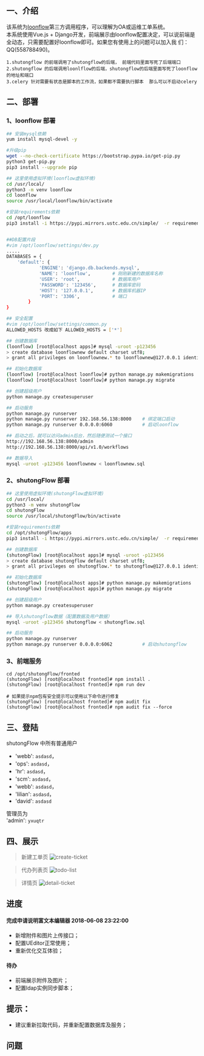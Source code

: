 
## 一、介绍

  该系统为[loonflow](https://github.com/blackholll/loonflow)第三方调用程序，可以理解为OA或运维工单系统。     
本系统使用Vue.js + Django开发，前端展示由loonflow配置决定，可以说前端是全动态，只需要配置好loonflow即可。如果您有使用上的问题可以加入我    们：QQ(558788490)。

    1.shutongflow 的前端调用了shutongflow的后端， 前端代码里面写死了后端端口
    2.shutongflow 的后端调用loonlflow的后端，shutongflow的后端里面写死了loonflow的地址和端口
    3.celery 针对需要有状态是脚本的工作流，如果都不需要执行脚本  那么可以不启动celery

## 二、部署
### 1、loonflow 部署
```bash
## 安装mysql依赖
yum install mysql-devel -y

#升级pip
wget --no-check-certificate https://bootstrap.pypa.io/get-pip.py
python3 get-pip.py
pip3 install --upgrade pip

## 这里使用虚拟环境(loonflow虚拟环境)
cd /usr/local/
python3 -m venv loonflow
cd loonflow
source /usr/local/loonflow/bin/activate

#安装requirements依赖
cd /opt/loonflow
pip3 install -i https://pypi.mirrors.ustc.edu.cn/simple/  -r requirements/dev.txt


##DB配置片段 
#vim /opt/loonflow/settings/dev.py
.....
DATABASES = {
    'default': {
            'ENGINE': 'django.db.backends.mysql',
            'NAME': 'loonflow',        # 刚刚新建的数据库名称
            'USER': 'root',            # 数据库用户 
            'PASSWORD': '123456',      # 数据库密码
            'HOST': '127.0.0.1',       # 数据库机器IP 
            'PORT': '3306',            # 端口
        }
}

## 安全配置
#vim /opt/loonflow/settings/common.py
ALLOWED_HOSTS 改成如下 ALLOWED_HOSTS = ['*']

## 创建数据库
(loonflow) [root@localhost apps]# mysql -uroot -p123456
> create database loonflownew default charset utf8;
> grant all privileges on loonflownew.* to loonflownew@127.0.0.1 identified by '123456';

## 初始化数据库
(loonflow) [root@localhost loonflow]# python manage.py makemigrations
(loonflow) [root@localhost loonflow]# python manage.py migrate

## 创建超级用户
python manage.py createsuperuser

## 启动服务
python manage.py runserver
python manage.py runserver 192.168.56.138:8000    # 绑定端口启动
python manage.py runserver 0.0.0.0:6060           # 启动loonflow

## 启动之后，就可以访问admin后台，然后随便测试一个接口
http://192.168.56.138:8000/admin
http://192.168.56.138:8000/api/v1.0/workflows

## 数据导入
mysql -uroot -p123456 loonflownew < loonflownew.sql
```
### 2、shutongFlow 部署
```bash
## 这里使用虚拟环境(shutongFlow虚拟环境)
cd /usr/local/
python3 -m venv shutongFlow
cd shutongFlow
source /usr/local/shutongFlow/bin/activate

#安装requirements依赖
cd /opt/shutongFlow/apps
pip3 install -i https://pypi.mirrors.ustc.edu.cn/simple/  -r requirements.txt

## 创建数据库
(shutongFlow) [root@localhost apps]# mysql -uroot -p123456
> create database shutongflow default charset utf8;
> grant all privileges on shutongflow.* to shutongflow@127.0.0.1 identified by '123456';

## 初始化数据库
(shutongFlow) [root@localhost apps]# python manage.py makemigrations
(shutongFlow) [root@localhost apps]# python manage.py migrate

## 创建超级用户
python manage.py createsuperuser

## 导入shutongflow数据（配置数据及用户数据）
mysql -uroot -p123456 shutongflow < shutongflow.sql

## 启动服务
python manage.py runserver   
python manage.py runserver 0.0.0.0:6062           # 启动shutongflow          
```

### 3、前端服务
```
cd /opt/shutongFlow/fronted
(shutongFlow) [root@localhost fronted]# npm install .
(shutongFlow) [root@localhost fronted]# npm run dev

# 如果提示npm包有安全提示可以使用以下命令进行修复
(shutongFlow) [root@localhost fronted]# npm audit fix
(shutongFlow) [root@localhost fronted]# npm audit fix --force
```
## 三、登陆

shutongFlow 中所有普通用户

- 'webb': `asdasd`，    
- 'ops': `asdasd`，   
- 'hr': `asdasd`，   
- 'scm': `asdasd`，   
- 'webb': `asdasd`，   
- 'lilian': `asdasd`，   
- 'david': `asdasd`   

管理员为    
'admin': `yxuqtr`


## 四、展示

> 新建工单页
> ![create-ticket](https://github.com/youshutong2080/shutongFlow/blob/master/docs/images/create-ticket.png)

> 代办列表页
> ![todo-list](https://github.com/youshutong2080/shutongFlow/blob/master/docs/images/todo-list.png)

> 详情页
> ![detail-ticket](https://github.com/youshutong2080/shutongFlow/blob/master/docs/images/detail-ticket.png)


## 进度

#### 完成申请说明富文本编辑器 2018-06-08 23:22:00
- 新增附件和图片上传接口；
- 配置UEditor正常使用；
- 重新优化交互体验；

#### 待办
- 前端展示附件及图片；
- 配置ldap实例同步脚本；

## 提示：
- 建议重新拉取代码，并重新配置数据库及服务；


## 问题

